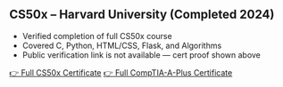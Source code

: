 ## CS50x – Harvard University (Completed 2024)

- Verified completion of full CS50x course  
- Covered C, Python, HTML/CSS, Flask, and Algorithms  
- Public verification link is not available — cert proof shown above
  
[👉 Full CS50x Certificate](./cs50x.md)
[👉 Full CompTIA-A-Plus Certificate](./CompTIA-A-Plus.md)
